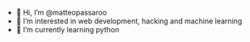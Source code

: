 - 👋 Hi, I’m @matteopassaroo
- 👀 I’m interested in web development, hacking and machine learning
- 🌱 I’m currently learning python

<!---
matteopassaroo/matteopassaroo is a ✨ special ✨ repository because its `README.md` (this file) appears on your GitHub profile.
You can click the Preview link to take a look at your changes.
--->
